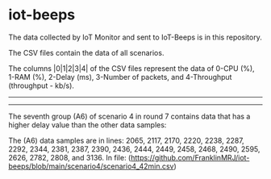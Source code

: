 # iot-beeps

The data collected by IoT Monitor and sent to IoT-Beeps is in this repository.

The CSV files contain the data of all scenarios.

The columns |0|1|2|3|4| of the CSV files represent the data of 0-CPU (%), 1-RAM (%), 2-Delay (ms), 3-Number of packets, and 4-Throughput (throughput - kb/s).



--------------------------------------------------------------------------------------------------------------------------------------------------------
--------------------------------------------------------------------------------------------------------------------------------------------------------
The seventh group (A6) of scenario 4 in round 7 contains data that has a higher delay value than the other data samples:

The (A6) data samples are in lines: 2065, 2117, 2170, 2220, 2238, 2287, 2292, 2344, 2381, 2387, 2390, 2436, 2444, 2449, 2458, 2468, 2490, 2595, 2626, 2782, 2808, and 3136. In file: (https://github.com/FranklinMRJ/iot-beeps/blob/main/scenario4/scenario4_42min.csv)
